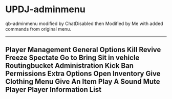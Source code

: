 # UPDJ-adminmenu
qb-adminmenu modified by ChatDisabled then Modified by Me with added commands from original menu.


--------------------------------------------
Player Management
General Options
Kill
Revive
Freeze
Spectate
Go to
Bring
Sit in vehicle
Routingbucket
Administration
Kick
Ban
Permissions
Extra Options
Open Inventory
Give Clothing Menu
Give An Item
Play A Sound
Mute Player
Player Information List
--------------------------------------------

